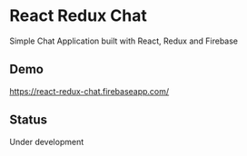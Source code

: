 # React Redux Chat

Simple Chat Application built with React, Redux and Firebase

## Demo

https://react-redux-chat.firebaseapp.com/

## Status

Under development
